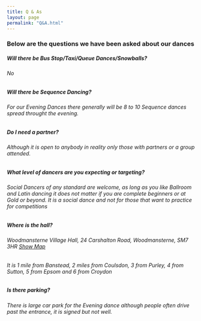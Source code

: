 ```yaml
---
title: Q & As
layout: page
permalink: "Q&A.html"
---
```




<article class="grid_12 Visible">
<h3 class="small-padded-bottom  center-text">Below are the questions we have been asked about our dances</h3>
<h5><strong>Will there be Bus Stop/Taxi/Queue Dances/Snowballs?</strong></h5>
<h6>No</h6>
<h5><strong>Will there be Sequence Dancing?</strong></h5>
<h6>For our Evening Dances there generally will be 8 to 10 Sequence dances spread throught the evening. </h6>
<h5><strong>Do I need a partner?</strong></h5>
<h6>Although it is open to anybody in reality only those with partners or a group attended. </h6>
<h5><strong>What level of dancers are you expecting or targeting?</strong></h5>
<h6>Social Dancers of any standard are welcome, as long as you like Ballroom and Latin dancing it does not matter if you are complete beginners or at Gold or beyond. It is a social dance and not for those that want to practice for competitions </h6>
<h5><strong>Where is the hall?</strong></h5>
<h6> Woodmansterne Village Hall, 24 Carshalton Road, Woodmansterne, SM7 3HR <a href="http://streetmap.co.uk/grid/527573_160104/" target="_blank" >Show Map</a></h6>
  <h6>It is 1 mile from Banstead, 2 miles from Coulsdon, 3 from Purley, 4 from Sutton, 5 from Epsom and 6 from Croydon</h6>
<h5><strong>Is there parking?</strong></h5>
<h6>There is large car park for the Evening dance although people often drive past the entrance, it is signed but not well.</h6>
</article>
